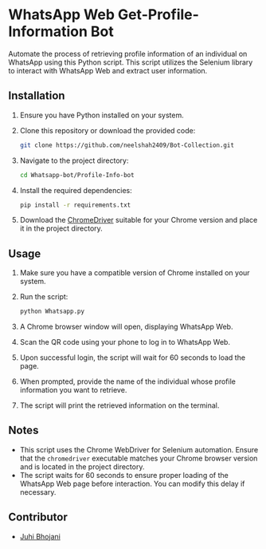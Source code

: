 # WhatsApp Web Get-Profile-Information Bot

Automate the process of retrieving profile information of an individual on WhatsApp using this Python script. This script utilizes the Selenium library to interact with WhatsApp Web and extract user information.

## Installation

1. Ensure you have Python installed on your system.
2. Clone this repository or download the provided code:

    ```bash
    git clone https://github.com/neelshah2409/Bot-Collection.git
    ```

3. Navigate to the project directory:

    ```bash
    cd Whatsapp-bot/Profile-Info-bot
    ```
4. Install the required dependencies:

    ```bash
    pip install -r requirements.txt
    ```
5. Download the [ChromeDriver](https://chromedriver.chromium.org/downloads) suitable for your Chrome version and place it in the project directory.

## Usage

1. Make sure you have a compatible version of Chrome installed on your system.
2. Run the script:

    ```bash
    python Whatsapp.py
    ```
3. A Chrome browser window will open, displaying WhatsApp Web.
4. Scan the QR code using your phone to log in to WhatsApp Web.
5. Upon successful login, the script will wait for 60 seconds to load the page.
6. When prompted, provide the name of the individual whose profile information you want to retrieve.
7. The script will print the retrieved information on the terminal.

## Notes

- This script uses the Chrome WebDriver for Selenium automation. Ensure that the `chromedriver` executable matches your Chrome browser version and is located in the project directory.
- The script waits for 60 seconds to ensure proper loading of the WhatsApp Web page before interaction. You can modify this delay if necessary.

## Contributor

- [Juhi Bhojani](https://github.com/Juhibhojani)
